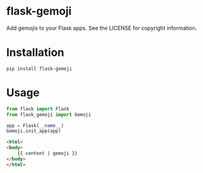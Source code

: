 flask-gemoji
============

Add gemojis to your Flask apps. See the LICENSE for copyright information.


Installation
============

``` shell
pip install flask-gemoji
```

Usage
=====

``` python
from flask import Flask
from flask_gemoji import Gemoji

app = Flask(__name__)
Gemoji.init_app(app)
```

``` html
<html>
<body>
    {{ content | gemoji }}
</body>
</html>
```
